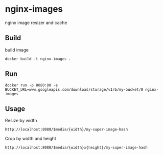 # nginx-images
nginx image resizer and cache

## Build
build image
```
docker build -t nginx-images .
```

## Run
```
docker run -p 8080:80 -e BUCKET_URL=www.googleapis.com/download/storage/v1/b/my-bucket/0 nginx-images
```

## Usage
Resize by width
```
http://localhost:8080/$media/{width}/my-super-image-hash
``` 

Crop by width and height
```
http://localhost:8080/$media/{width}x{height}/my-super-image-hash
``` 


